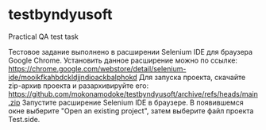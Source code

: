 # testbyndyusoft
Practical QA test task

Тестовое задание выполнено в расширении Selenium IDE для браузера Google Chrome.
Установить данное расширение можно по ссылке: https://chrome.google.com/webstore/detail/selenium-ide/mooikfkahbdckldjjndioackbalphokd
Для запуска проекта, скачайте zip-архив проекта и разархивируйте его: https://github.com/mokonamodoke/testbyndyusoft/archive/refs/heads/main.zip
Запустите расширение Selenium IDE в браузере.
В появившемся окне выберите "Open an existing project", затем выберите файл проекта Test.side.
